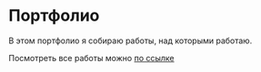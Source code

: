 # Портфолио

В этом портфолио я собираю работы, над которыми работаю.

Посмотреть все работы можно [по ссылке](https://AlimovTILLO.github.io)
